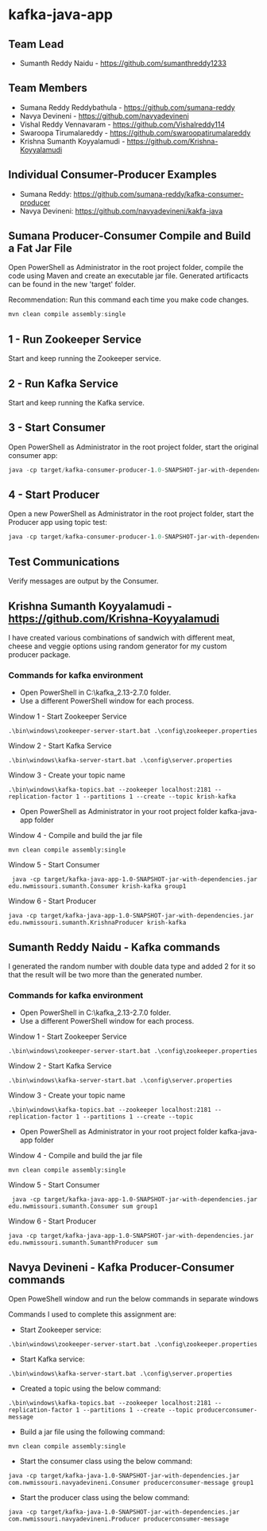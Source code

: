 # kafka-java-app

## Team Lead
* Sumanth Reddy Naidu - https://github.com/sumanthreddy1233

## Team Members
* Sumana Reddy Reddybathula - https://github.com/sumana-reddy
* Navya Devineni - https://github.com/navyadevineni
* Vishal Reddy Vennavaram - https://github.com/Vishalreddy114
* Swaroopa Tirumalareddy - https://github.com/swaroopatirumalareddy
* Krishna Sumanth Koyyalamudi - https://github.com/Krishna-Koyyalamudi

## Individual Consumer-Producer Examples
* Sumana Reddy: https://github.com/sumana-reddy/kafka-consumer-producer
* Navya Devineni: https://github.com/navyadevineni/kakfa-java

## Sumana Producer-Consumer Compile and Build a Fat Jar File

Open PowerShell as Administrator in the root project folder, compile the code using Maven and create an executable jar file. Generated artificacts can be found in the new 'target' folder.

Recommendation:  Run this command each time you make code changes. 

```PowerShell
mvn clean compile assembly:single
```

## 1 - Run Zookeeper Service

Start and keep running the Zookeeper service.

## 2 - Run Kafka Service

Start and keep running the Kafka service.

## 3 - Start Consumer

Open PowerShell as Administrator in the root project folder, start the original consumer app:

```PowerShell
java -cp target/kafka-consumer-producer-1.0-SNAPSHOT-jar-with-dependencies.jar edu.nwmissouri.bigdata.sumana.Consumer con-prod group1
```

## 4 - Start Producer

Open a new PowerShell as Administrator in the root project folder, start the Producer app using topic test:

```PowerShell
java -cp target/kafka-consumer-producer-1.0-SNAPSHOT-jar-with-dependencies.jar edu.nwmissouri.bigdata.sumana.ProducerBySumana con-prod
```

## Test Communications

Verify messages are output by the Consumer.

## Krishna Sumanth Koyyalamudi - https://github.com/Krishna-Koyyalamudi

I have created various combinations of sandwich with different meat, cheese and veggie options using random generator for my custom producer package.

### Commands for kafka environment
* Open PowerShell in C:\kafka_2.13-2.7.0 folder.
* Use a different PowerShell window for each process.

Window 1 - Start Zookeeper Service
```
.\bin\windows\zookeeper-server-start.bat .\config\zookeeper.properties
```
Window 2 - Start Kafka Service
```
.\bin\windows\kafka-server-start.bat .\config\server.properties
```
Window 3 - Create your topic name
```
.\bin\windows\kafka-topics.bat --zookeeper localhost:2181 --replication-factor 1 --partitions 1 --create --topic krish-kafka
```
* Open PowerShell as Administrator in your root project folder kafka-java-app folder
  
Window 4 - Compile and build the jar file
```
mvn clean compile assembly:single
```
Window 5 - Start Consumer
```
 java -cp target/kafka-java-app-1.0-SNAPSHOT-jar-with-dependencies.jar edu.nwmissouri.sumanth.Consumer krish-kafka group1
```
Window 6 - Start Producer
```
java -cp target/kafka-java-app-1.0-SNAPSHOT-jar-with-dependencies.jar edu.nwmissouri.sumanth.KrishnaProducer krish-kafka
```
## Sumanth Reddy Naidu - Kafka commands

I generated the random number with double data type and added 2 for it so that the result will be two more than the generated number.

### Commands for kafka environment
* Open PowerShell in C:\kafka_2.13-2.7.0 folder.
* Use a different PowerShell window for each process.

Window 1 - Start Zookeeper Service
```
.\bin\windows\zookeeper-server-start.bat .\config\zookeeper.properties
```
Window 2 - Start Kafka Service
```
.\bin\windows\kafka-server-start.bat .\config\server.properties
```
Window 3 - Create your topic name
```
.\bin\windows\kafka-topics.bat --zookeeper localhost:2181 --replication-factor 1 --partitions 1 --create --topic 
```
* Open PowerShell as Administrator in your root project folder kafka-java-app folder
  
Window 4 - Compile and build the jar file
```
mvn clean compile assembly:single
```
Window 5 - Start Consumer
```
 java -cp target/kafka-java-app-1.0-SNAPSHOT-jar-with-dependencies.jar edu.nwmissouri.sumanth.Consumer sum group1
```
Window 6 - Start Producer
```
java -cp target/kafka-java-app-1.0-SNAPSHOT-jar-with-dependencies.jar edu.nwmissouri.sumanth.SumanthProducer sum
```

## Navya Devineni - Kafka Producer-Consumer commands 
Open PoweShell window and run the below commands in separate windows


Commands I used to complete this assignment are:

- Start Zookeeper service: 
```
.\bin\windows\zookeeper-server-start.bat .\config\zookeeper.properties
```
- Start Kafka service:
```
.\bin\windows\kafka-server-start.bat .\config\server.properties
```
- Created a topic using the below command:
```
.\bin\windows\kafka-topics.bat --zookeeper localhost:2181 --replication-factor 1 --partitions 1 --create --topic producerconsumer-message
```
- Build a jar file using the following command:
```
mvn clean compile assembly:single
```
- Start the consumer class using the below command:
```
java -cp target/kafka-java-1.0-SNAPSHOT-jar-with-dependencies.jar com.nwmissouri.navyadevineni.Consumer producerconsumer-message group1
```
- Start the producer class using the below command:
```
java -cp target/kafka-java-1.0-SNAPSHOT-jar-with-dependencies.jar com.nwmissouri.navyadevineni.Producer producerconsumer-message
```
